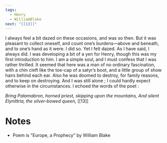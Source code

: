 ```yaml
---
tags:
  - Henry
  - WilliamBlake
next: "[[13]]"
---
```

I always feel a bit dazed on these occasions, and was so then. But it was pleasant to collect oneself, and count one’s burdens—above and beneath, and to one’s hand as it were. I did so. Yet I felt dazed. As I have said, I always did. I was developing a bit of a yen for Henry, though this was my first introduction to him. I am a simple soul, and I must confess that I was rather thrilled. It seemed that here was a man of no ordinary fascination, with a chin cleft like the toe-cap of a satyr’s boot, and a little group of show hairs behind each ear. Also he was doomed to destroy, for family reasons, and to keep on destroying. And I was still alone ; I could hardly expect otherwise in the circumstances. I echoed the words of the poet : 

*Bring Palamabron, horned priest, skipping upon
the mountains,
And silent Elynittria, the silver-bowed queen,* [[13]]

# Notes
- Poem is "Europe, a Prophecy" by William Blake